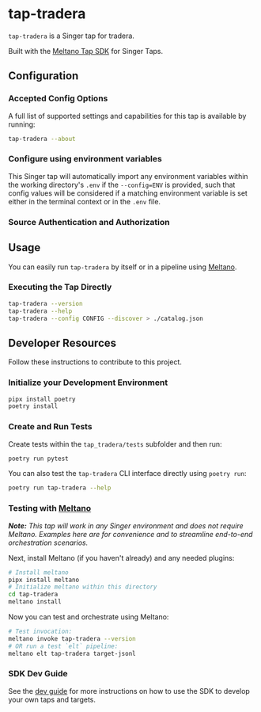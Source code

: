 # tap-tradera

`tap-tradera` is a Singer tap for tradera.

Built with the [Meltano Tap SDK](https://sdk.meltano.com) for Singer Taps.

<!--

Developer TODO: Update the below as needed to correctly describe the install procedure. For instance, if you do not have a PyPi repo, or if you want users to directly install from your git repo, you can modify this step as appropriate.

## Installation

Install from PyPi:

```bash
pipx install tap-tradera
```

Install from GitHub:

```bash
pipx install git+https://github.com/ORG_NAME/tap-tradera.git@main
```

-->

## Configuration

### Accepted Config Options

<!--
Developer TODO: Provide a list of config options accepted by the tap.

This section can be created by copy-pasting the CLI output from:

```
tap-tradera --about --format=markdown
```
-->

A full list of supported settings and capabilities for this
tap is available by running:

```bash
tap-tradera --about
```

### Configure using environment variables

This Singer tap will automatically import any environment variables within the working directory's
`.env` if the `--config=ENV` is provided, such that config values will be considered if a matching
environment variable is set either in the terminal context or in the `.env` file.

### Source Authentication and Authorization

<!--
Developer TODO: If your tap requires special access on the source system, or any special authentication requirements, provide those here.
-->

## Usage

You can easily run `tap-tradera` by itself or in a pipeline using [Meltano](https://meltano.com/).

### Executing the Tap Directly

```bash
tap-tradera --version
tap-tradera --help
tap-tradera --config CONFIG --discover > ./catalog.json
```

## Developer Resources

Follow these instructions to contribute to this project.

### Initialize your Development Environment

```bash
pipx install poetry
poetry install
```

### Create and Run Tests

Create tests within the `tap_tradera/tests` subfolder and
  then run:

```bash
poetry run pytest
```

You can also test the `tap-tradera` CLI interface directly using `poetry run`:

```bash
poetry run tap-tradera --help
```

### Testing with [Meltano](https://www.meltano.com)

_**Note:** This tap will work in any Singer environment and does not require Meltano.
Examples here are for convenience and to streamline end-to-end orchestration scenarios._

<!--
Developer TODO:
Your project comes with a custom `meltano.yml` project file already created. Open the `meltano.yml` and follow any "TODO" items listed in
the file.
-->

Next, install Meltano (if you haven't already) and any needed plugins:

```bash
# Install meltano
pipx install meltano
# Initialize meltano within this directory
cd tap-tradera
meltano install
```

Now you can test and orchestrate using Meltano:

```bash
# Test invocation:
meltano invoke tap-tradera --version
# OR run a test `elt` pipeline:
meltano elt tap-tradera target-jsonl
```

### SDK Dev Guide

See the [dev guide](https://sdk.meltano.com/en/latest/dev_guide.html) for more instructions on how to use the SDK to
develop your own taps and targets.

